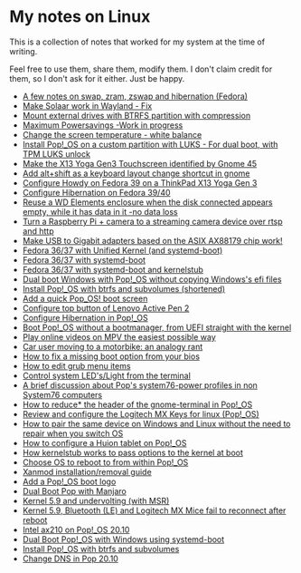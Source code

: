 # My notes on Linux

This is a collection of notes that worked for my system at the time of writing. 

Feel free to use them, share them, modify them. I don't claim credit for them, so I don't ask for it either. Just be happy.

* [A few notes on swap, zram, zswap and hibernation (Fedora)](https://github.com/spxak1/weywot/blob/main/guides/swaps.md#a-few-notes-on-swap-zram-zswap-and-hibernation-fedora)
* [Make Solaar work in Wayland - Fix](https://github.com/spxak1/weywot/blob/main/guides/solaar-udev.md)
* [Mount external drives with BTRFS partition with compression](https://github.com/spxak1/weywot/blob/main/guides/btrfs_usb_compression.md)
* [Maximum Powersavings -Work in progress](https://github.com/spxak1/weywot/blob/main/guides/Full_powersavings.md)
* [Change the screen temperature - white balance](https://github.com/spxak1/weywot/blob/main/guides/screen_colour_temperature.md)
* [Install Pop!_OS on a custom partition with LUKS - For dual boot, with TPM LUKS unlock](https://github.com/spxak1/weywot/blob/main/guides/popos_luks_on_partition_not_FDE.md)
* [Make the X13 Yoga Gen3 Touchscreen identified by Gnome 45](https://github.com/spxak1/weywot/blob/main/guides/ThinkPad_X13_Yoga_Gen3_Touch.md)
* [Add alt+shift as a keyboard layout change shortcut in gnome](https://github.com/spxak1/weywot/blob/main/guides/keyboard.md)
* [Configure Howdy on Fedora 39 on a ThinkPad X13 Yoga Gen 3](https://github.com/spxak1/weywot/blob/main/guides/howdy_X13.md)
* [Configure Hibernation on Fedora 39/40](https://github.com/spxak1/weywot/blob/main/guides/Fedora39_Hibernate.md)
* [Reuse a WD Elements enclosure when the disk connected appears empty, while it has data in it -no data loss](https://github.com/spxak1/weywot/blob/main/guides/GPT_PMBR_Size_Mismatch.md)
* [Turn a Raspberry Pi + camera to a streaming camera device over rtsp and http](https://github.com/spxak1/weywot/blob/main/guides/pi_camera.md)
* [Make USB to Gigabit adapters based on the ASIX AX88179 chip work!](https://github.com/spxak1/weywot/blob/main/guides/AX88179_USB.md)
* [Fedora 36/37 with Unified Kernel (and systemd-boot)](https://github.com/spxak1/weywot/blob/main/guides/fedora_systemd-boot_Unified_kernel.md)
* [Fedora 36/37 with systemd-boot](https://github.com/spxak1/weywot/blob/main/guides/fedora_systemd-boot.md)
* [Fedora 36/37 with systemd-boot and kernelstub]( https://github.com/spxak1/weywot/blob/main/guides/fedora_kernelstub_systemd-boot.md)
* [Dual boot Windows with Pop!_OS without copying Windows's efi files](https://github.com/spxak1/weywot/blob/main/guides/efishelldualboot.md)
* [Install Pop!_OS with btrfs and subvolumes (shortened)](https://github.com/spxak1/weywot/blob/main/Pop_Btrfs_Subvolumes_with_Timeshift_Condensed.md)
* [Add a quick Pop_OS! boot screen](https://github.com/spxak1/weywot/blob/main/guides/lazybootscreen.md)
* [Configure top button of Lenovo Active Pen 2](https://github.com/spxak1/weywot/blob/main/guides/activepen2.md)
* [Configure Hibernation in Pop!_OS](https://github.com/spxak1/weywot/blob/main/guides/hibernate.md)
* [Boot Pop!_OS without a bootmanager, from UEFI straight with the kernel](https://github.com/spxak1/weywot/blob/main/boot2kernel.md)
* [Play online videos on MPV the easiest possible way](https://github.com/spxak1/weywot/blob/main/guides/easy_mpv_video.md)
* [Car user moving to a motorbike: an analogy rant](https://github.com/spxak1/weywot/blob/main/motorbike.md)
* [How to fix a missing boot option from your bios](https://github.com/spxak1/weywot/blob/main/guides/fix_bios_boot_entry.md)
* [How to edit grub menu items](https://github.com/spxak1/weywot/blob/main/guides/grub_menu.md)
* [Control system LED's/Light from the terminal](https://github.com/spxak1/weywot/blob/main/guides/light.md)
* [A brief discussion about Pop's system76-power profiles in non System76 computers](https://github.com/spxak1/weywot/blob/main/guides/pop_power.md)
* [How to reduce* the header of the gnome-terminal in Pop!_OS](https://github.com/spxak1/weywot/blob/main/guides/pop_terminal_header.md)
* [Review and configure the Logitech MX Keys for linux (Pop!_OS)
](https://github.com/spxak1/weywot/blob/main/guides/mxkeys_linux.md)
* [How to pair the same device on Windows and Linux without the need to repair when you switch OS](
https://github.com/spxak1/weywot/blob/main/guides/bt_dualboot.md)
* [How to configure a Huion tablet on Pop!_OS](https://github.com/spxak1/weywot/blob/main/guides/digimend_tablets.md)
* [How kernelstub works to pass options to the kernel at boot](https://github.com/spxak1/weywot/blob/main/kernelstub.md)
* [Choose OS to reboot to from within Pop!_OS](https://github.com/spxak1/weywot/blob/main/systemd-multiboot.md)
* [Xanmod installation/removal guide](https://github.com/spxak1/weywot/blob/main/xanmod.md)
* [Add a Pop!_OS boot logo](https://github.com/spxak1/weywot/blob/main/guides/pop_boot_logo.md)
* [Dual Boot Pop with Manjaro](https://github.com/spxak1/weywot/blob/main/manj.md)
* [Kernel 5.9 and undervolting (with MSR)](https://github.com/spxak1/weywot/blob/main/kernel5.9_MSR.md)
* [Kernel 5.9, Bluetooth (LE) and Logitech MX Mice fail to reconnect after reboot](https://github.com/spxak1/weywot/blob/main/kernel5.9_BT.md)
* [Intel ax210 on Pop!_OS 20.10](https://github.com/spxak1/weywot/blob/main/ax210.md)
* [Dual Boot Pop!_OS with Windows using systemd-boot](https://github.com/spxak1/weywot/blob/main/Pop_OS_Dual_Boot.md)
* [Install Pop!_OS with btrfs and subvolumes](https://github.com/spxak1/weywot/blob/main/Pop_Btrfs_Subvolumes_with_Timeshift.md)
* [Change DNS in Pop 20.10](https://github.com/spxak1/weywot/blob/main/Change_DNS.md)













